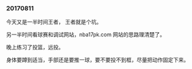 ### 20170811

今天又是一半时间王者， 王者就是个坑。

另一半时间看球赛和调试网站，nba17pk.com 网站的思路理清楚了。


晚上练习了投篮，远投。

身体要蹲到适当，手部还是要推一球，要不要投不到框，尽量把动作固定下来。